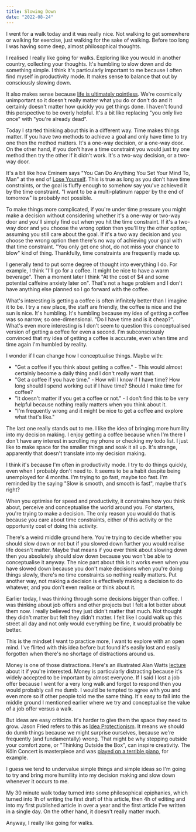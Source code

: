 ```yaml
---
title: Slowing Down
date: "2022-08-24"
---
```


I went for a walk today and it was really nice. Not walking to get somewhere or walking for exercise, just walking for the sake of walking. Before too long I was having some deep, almost philosophical thoughts.

I realised I really like going for walks. Exploring like you would in another country, collecting your thoughts. It's humbling to slow down and do something simple. I think it's particularly important to me because I often find myself in productivity mode. It makes sense to balance that out by consciously slowing down.

It also makes sense because [life is ultimately pointless](https://www.youtube.com/watch?v=yoEezZD71sc). We're cosmically unimportant so it doesn't really matter what you do or don't do and it certainly doesn't matter how quickly you get things done. I haven't found this perspective to be overly helpful. It's a bit like replacing "you only live once" with "you're already dead". 

Today I started thinking about this in a different way. Time makes things matter. If you have two methods to achieve a goal and only have time to try one then the method matters. It's a one-way decision, or a one-way door. On the other hand, if you don't have a time constraint you would just try one method then try the other if it didn't work. It's a two-way decision, or a two-way door. 

It's a bit like how Eminem says "You Can Do Anything You Set Your Mind To, Man" at the end of [Lose Yourself](https://www.youtube.com/watch?v=_Yhyp-_hX2s). This is true as long as you don't have time constraints, or the goal is fluffy enough to somehow say you've achieved it by the time constraint. "I want to be a multi-platinum rapper by the end of tomorrow" is probably not possible.

To make things more complicated, if you're under time pressure you might make a decision without considering whether it's a one-way or two-way door and you'll simply find out when you hit the time constraint. If it's a two-way door and you choose the wrong option then you'll try the other option, assuming you still care about the goal. If it's a two way decision and you choose the wrong option then there's no way of achieving your goal with that time constraint. "You only get one shot, do not miss your chance to blow" kind of thing. Thankfully, time constraints are frequently made up.

I generally tend to put some degree of thought into everything I do. For example, I think "I'll go for a coffee. It might be nice to have a warm beverage". Then a moment later I think "At the cost of $4 and some potential caffeine anxiety later on". That's not a huge problem and I don't have anything else planned so I go forward with the coffee.

What's interesting is getting a coffee is often infinitely better than I imagine it to be. I try a new place, the staff are friendly, the coffee is nice and the sun is nice. It's humbling. It's humbling because my idea of getting a coffee was so narrow, so one-dimensional. "Do I have time and is it cheap?". What's even more interesting is I don't seem to question this conceptualised version of getting a coffee for even a second. I'm subconsciously convinced that my idea of getting a coffee is accurate, even when time and time again I'm humbled by reality.

I wonder if I can change how I conceptualise things. Maybe with:

- "Get a coffee if you think about getting a coffee." - This would almost certainly become a daily thing and I don't really want that.
- "Get a coffee if you have time." - How will I know if I have time? How long should I spend working out if I have time? Should I make time for coffee?
- "It doesn't matter if you get a coffee or not." - I don't find this to be very helpful because nothing really matters when you think about it.
- "I'm frequently wrong and it might be nice to get a coffee and explore what that's like."

The last one really stands out to me. I like the idea of bringing more humility into my decision making. I enjoy getting a coffee because when I'm there I don't have any interest in scrolling my phone or checking my todo list. I just like to make space for the smaller things and soak it all up. It's strange, apparently that doesn't translate into my decision making.

I think it's because I'm often in productivity mode. I try to do things quickly, even when I probably don't need to. It seems to be a habit despite being unemployed for 4 months. I'm trying to go fast, maybe too fast. I'm reminded by the saying "Slow is smooth, and smooth is fast", maybe that's right?

When you optimise for speed and productivity, it constrains how you think about, perceive and conceptualise the world around you. For starters, you're trying to make a decision. The only reason you would do that is because you care about time constraints, either of this activity or the opportunity cost of doing this activity. 

There's a weird middle ground here. You're trying to decide whether you should slow down or not but if you slowed down further you would realise life doesn't matter. Maybe that means if you ever think about slowing down then you absolutely should slow down because you won't be able to conceptualise it anyway. The nice part about this is it works even when you have slowed down because you don't make decisions when you're doing things slowly, there's no time constraints so nothing really matters. Put another way, not making a decision is effectively making a decision to do whatever, and you don't even realise or think about it.

Earlier today, I was thinking through some decisions bigger than coffee. I was thinking about job offers and other projects but I felt a lot better about them now. I really believed they just didn't matter that much. Not thought they didn't matter but felt they didn't matter. I felt like I could walk up this street all day and not only would everything be fine, it would probably be better.

This is the mindset I want to practice more, I want to explore with an open mind. I've flirted with this idea before but found it's easily lost and easily forgotten when there's no shortage of distractions around us. 

Money is one of those distractions. Here's an illustrated Alan Watts [lecture](https://www.youtube.com/watch?v=dYSQ1NF1hvw) about it if you're interested. Money is particularly distracting because it's widely accepted to be important by almost everyone. If I said I lost a job offer because I went for a very long walk and forgot to respond then you would probably call me dumb. I would be tempted to agree with you and even more so if other people told me the same thing. It's easy to fall into the middle ground I mentioned earlier where we try and conceptualise the value of a job offer versus a walk.

But ideas are easy criticize. It's harder to give them the space they need to grow. Jason Fried refers to this as [Idea Protectionism](https://world.hey.com/jason/idea-protectionism-01ef4f59). It means we should do dumb things because we might surprise ourselves, because we're frequently (and fundamentally) wrong. That might be why stepping outside your comfort zone, or "Thinking Outside the Box", can inspire creativity. The Köln Concert is masterpiece and was [played on a terrible piano](https://www.youtube.com/watch?v=N7wF2AdVy2Q), for example.

I guess we tend to undervalue simple things and simple ideas so I'm going to try and bring more humility into my decision making and slow down whenever it occurs to me. 

My 30 minute walk today turned into some philosophical epiphanies, which turned into 1h of writing the first draft of this article, then 4h of editing and into my first published article in over a year and the first article I've written in a single day. On the other hand, it doesn't really matter much.

Anyway, I really like going for walks.